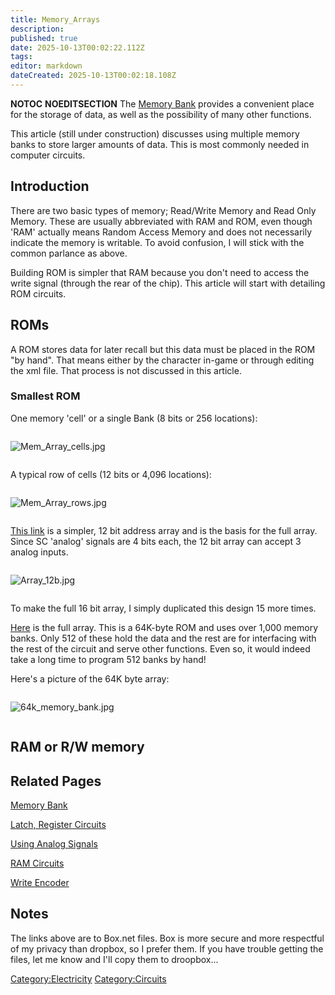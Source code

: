 ```yaml
---
title: Memory_Arrays
description: 
published: true
date: 2025-10-13T00:02:22.112Z
tags: 
editor: markdown
dateCreated: 2025-10-13T00:02:18.108Z
---
```


__NOTOC__ __NOEDITSECTION__ The [Memory
Bank](Recipaedia/Electrics/Memory_Bank.md "wikilink") provides a convenient place for the
storage of data, as well as the possibility of many other functions.

This article (still under construction) discusses using multiple memory
banks to store larger amounts of data. This is most commonly needed in
computer circuits.

## Introduction

There are two basic types of memory; Read/Write Memory and Read Only
Memory. These are usually abbreviated with RAM and ROM, even though
'RAM' actually means Random Access Memory and does not necessarily
indicate the memory is writable. To avoid confusion, I will stick with
the common parlance as above.

Building ROM is simpler that RAM because you don't need to access the
write signal (through the rear of the chip). This article will start
with detailing ROM circuits.

## ROMs

A ROM stores data for later recall but this data must be placed in the
ROM "by hand". That means either by the character in-game or through
editing the xml file. That process is not discussed in this article.

### Smallest ROM

One memory 'cell' or a single Bank (8 bits or 256 locations):

<div style="overflow:hidden">

![Mem_Array_cells.jpg](Mem_Array_cells.jpg "Mem_Array_cells.jpg")

</div>

A typical row of cells (12 bits or 4,096 locations):

<div style="overflow:hidden">

![Mem_Array_rows.jpg](Mem_Array_rows.jpg "Mem_Array_rows.jpg")

</div>

[This link](https://app.box.com/s/u5cmmtcru36dul5mcehkn6ody1p33j7k) is a
simpler, 12 bit address array and is the basis for the full array. Since
SC 'analog' signals are 4 bits each, the 12 bit array can accept 3
analog inputs.

<div style="overflow:hidden">

![Array_12b.jpg](Array_12b.jpg "Array_12b.jpg")

</div>

To make the full 16 bit array, I simply duplicated this design 15 more
times.

[Here](https://app.box.com/s/j8b1zglw6hq007vn6imdc1htk3prfimk) is the
full array. This is a 64K-byte ROM and uses over 1,000 memory banks.
Only 512 of these hold the data and the rest are for interfacing with
the rest of the circuit and serve other functions. Even so, it would
indeed take a long time to program 512 banks by hand\!

Here's a picture of the 64K byte array:

<div style="overflow:hidden">

![64k_memory_bank.jpg](64k_memory_bank.jpg "64k_memory_bank.jpg")

</div>

## RAM or R/W memory

## Related Pages

[Memory Bank](Recipaedia/Electrics/Memory_Bank.md "wikilink")

[Latch, Register Circuits](Latch,_Register_Circuits "wikilink")

[Using Analog Signals](Using_Analog_Signals "wikilink")

[RAM Circuits](RAM_Circuits "wikilink")

[Write Encoder](Write_Encoder "wikilink")

## Notes

The links above are to Box.net files. Box is more secure and more
respectful of my privacy than dropbox, so I prefer them. If you have
trouble getting the files, let me know and I'll copy them to droopbox...

[Category:Electricity](Category:Electricity "wikilink")
[Category:Circuits](Category:Circuits "wikilink")